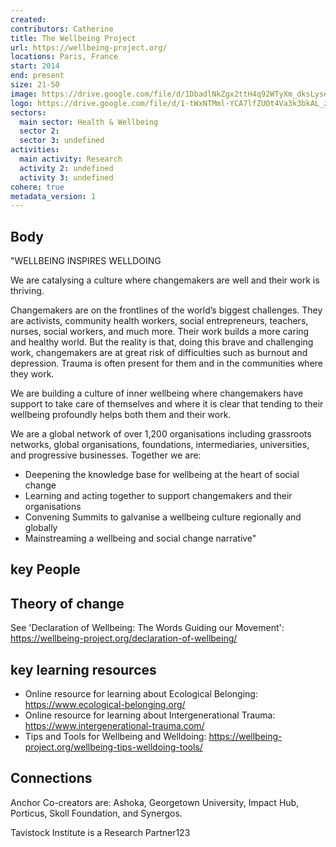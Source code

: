 ```yaml
---
created:
contributors: Catherine
title: The Wellbeing Project
url: https://wellbeing-project.org/
locations: Paris, France
start: 2014
end: present
size: 21-50
image: https://drive.google.com/file/d/1DbadlNkZgx2ttH4q92WTyXm_dksLyse2/view?usp=drive_link
logo: https://drive.google.com/file/d/1-tWxNTMml-YCA7lfZUOt4Va3k3bkAL_z/view?usp=drive_link
sectors:
  main sector: Health & Wellbeing
  sector 2: 
  sector 3: undefined
activities: 
  main activity: Research
  activity 2: undefined
  activity 3: undefined
cohere: true
metadata_version: 1
---
```



## Body

"WELLBEING INSPIRES WELLDOING

We are catalysing a culture where changemakers are well and their work is thriving.

Changemakers are on the frontlines of the world’s biggest challenges. They are activists, community health workers, social entrepreneurs, teachers, nurses, social workers, and much more.  Their work builds a more caring and healthy world.  But the reality is that, doing this brave and challenging work, changemakers are at great risk of difficulties such as burnout and depression.  Trauma is often present for them and in the communities where they work.

We are building a culture of inner wellbeing where changemakers have support to take care of themselves and where it is clear that tending to their wellbeing profoundly helps both them and their work.

We are a global network of over 1,200 organisations including grassroots networks, global organisations, foundations, intermediaries, universities, and progressive businesses. Together we are:
- Deepening the knowledge base for wellbeing at the heart of social change
- Learning and acting together to support changemakers and their organisations
- Convening Summits to galvanise a wellbeing culture regionally and globally
- Mainstreaming a wellbeing and social change narrative"

## key People



## Theory of change

See 'Declaration of Wellbeing: The Words Guiding our Movement': https://wellbeing-project.org/declaration-of-wellbeing/ 

## key learning resources

- Online resource for learning about Ecological Belonging: https://www.ecological-belonging.org/ 
- Online resource for learning about Intergenerational Trauma: https://www.intergenerational-trauma.com/ 
- Tips and Tools for Wellbeing and Welldoing: https://wellbeing-project.org/wellbeing-tips-welldoing-tools/ 

## Connections

Anchor Co-creators are: Ashoka, Georgetown University, Impact Hub, Porticus, Skoll Foundation, and Synergos.

Tavistock Institute is a Research Partner123

